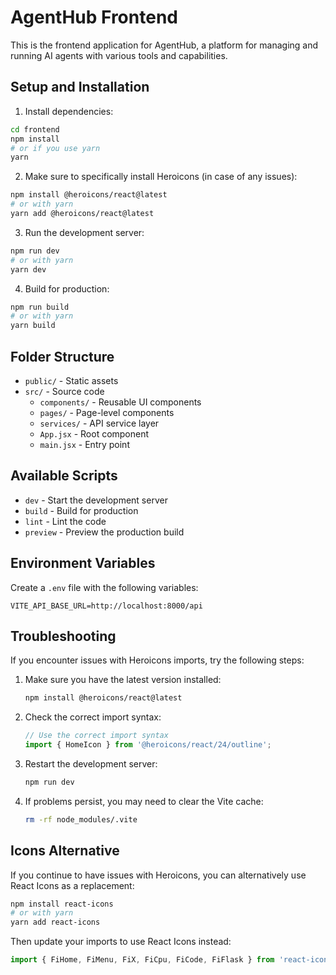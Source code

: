 # AgentHub Frontend

This is the frontend application for AgentHub, a platform for managing and running AI agents with various tools and capabilities.

## Setup and Installation

1. Install dependencies:

```bash
cd frontend
npm install
# or if you use yarn
yarn
```

2. Make sure to specifically install Heroicons (in case of any issues):

```bash
npm install @heroicons/react@latest
# or with yarn
yarn add @heroicons/react@latest
```

3. Run the development server:

```bash
npm run dev
# or with yarn
yarn dev
```

4. Build for production:

```bash
npm run build
# or with yarn
yarn build
```

## Folder Structure

- `public/` - Static assets
- `src/` - Source code
  - `components/` - Reusable UI components
  - `pages/` - Page-level components
  - `services/` - API service layer
  - `App.jsx` - Root component
  - `main.jsx` - Entry point

## Available Scripts

- `dev` - Start the development server
- `build` - Build for production
- `lint` - Lint the code
- `preview` - Preview the production build

## Environment Variables

Create a `.env` file with the following variables:

```
VITE_API_BASE_URL=http://localhost:8000/api
```

## Troubleshooting

If you encounter issues with Heroicons imports, try the following steps:

1. Make sure you have the latest version installed:
   ```bash
   npm install @heroicons/react@latest
   ```

2. Check the correct import syntax:
   ```javascript
   // Use the correct import syntax
   import { HomeIcon } from '@heroicons/react/24/outline';
   ```

3. Restart the development server:
   ```bash
   npm run dev
   ```

4. If problems persist, you may need to clear the Vite cache:
   ```bash
   rm -rf node_modules/.vite
   ```

## Icons Alternative

If you continue to have issues with Heroicons, you can alternatively use React Icons as a replacement:

```bash
npm install react-icons
# or with yarn
yarn add react-icons
```

Then update your imports to use React Icons instead:

```javascript
import { FiHome, FiMenu, FiX, FiCpu, FiCode, FiFlask } from 'react-icons/fi';
```
